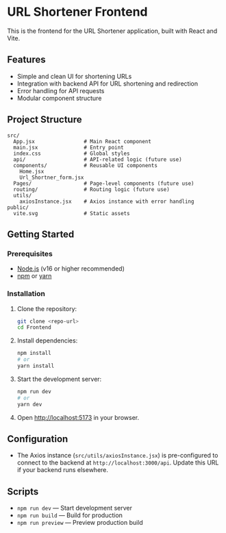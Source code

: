 # URL Shortener Frontend

This is the frontend for the URL Shortener application, built with React and Vite.

## Features

- Simple and clean UI for shortening URLs
- Integration with backend API for URL shortening and redirection
- Error handling for API requests
- Modular component structure

## Project Structure

```
src/
  App.jsx                # Main React component
  main.jsx               # Entry point
  index.css              # Global styles
  api/                   # API-related logic (future use)
  components/            # Reusable UI components
    Home.jsx
    Url_Shortner_form.jsx
  Pages/                 # Page-level components (future use)
  routing/               # Routing logic (future use)
  utils/
    axiosInstance.jsx    # Axios instance with error handling
public/
  vite.svg               # Static assets
```

## Getting Started

### Prerequisites

- [Node.js](https://nodejs.org/) (v16 or higher recommended)
- [npm](https://www.npmjs.com/) or [yarn](https://yarnpkg.com/)

### Installation

1. Clone the repository:

   ```bash
   git clone <repo-url>
   cd Frontend
   ```

2. Install dependencies:

   ```bash
   npm install
   # or
   yarn install
   ```

3. Start the development server:

   ```bash
   npm run dev
   # or
   yarn dev
   ```

4. Open [http://localhost:5173](http://localhost:5173) in your browser.

## Configuration

- The Axios instance (`src/utils/axiosInstance.jsx`) is pre-configured to connect to the backend at `http://localhost:3000/api`. Update this URL if your backend runs elsewhere.

## Scripts

- `npm run dev` — Start development server
- `npm run build` — Build for production
- `npm run preview` — Preview production build